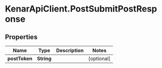 # KenarApiClient.PostSubmitPostResponse

## Properties

Name | Type | Description | Notes
------------ | ------------- | ------------- | -------------
**postToken** | **String** |  | [optional] 


